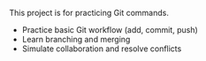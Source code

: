 This project is for practicing Git commands.
- Practice basic Git workflow (add, commit, push)
- Learn branching and merging
- Simulate collaboration and resolve conflicts